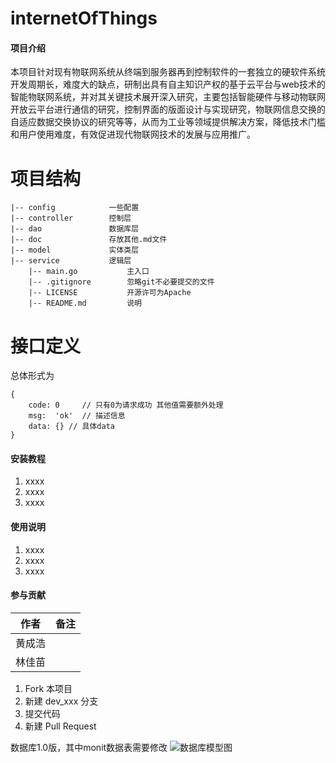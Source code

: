 # internetOfThings

#### 项目介绍
本项目针对现有物联网系统从终端到服务器再到控制软件的一套独立的硬软件系统开发周期长，难度大的缺点，研制出具有自主知识产权的基于云平台与web技术的智能物联网系统，并对其关键技术展开深入研究，主要包括智能硬件与移动物联网开放云平台进行通信的研究，控制界面的版面设计与实现研究，物联网信息交换的自适应数据交换协议的研究等等，从而为工业等领域提供解决方案，降低技术门槛和用户使用难度，有效促进现代物联网技术的发展与应用推广。

# 项目结构
```
|-- config            一些配置
|-- controller        控制层
|-- dao               数据库层
|-- doc               存放其他.md文件
|-- model             实体类层
|-- service           逻辑层
    |-- main.go           主入口
    |-- .gitignore        忽略git不必要提交的文件
    |-- LICENSE           开源许可为Apache
    |-- README.md         说明
```

# 接口定义
总体形式为
```
{
    code: 0     // 只有0为请求成功 其他值需要额外处理
    msg:  'ok'  // 描述信息
    data: {} // 具体data
}
```

#### 安装教程

1. xxxx
2. xxxx
3. xxxx

#### 使用说明

1. xxxx
2. xxxx
3. xxxx

#### 参与贡献
|作者|备注|
|-|-|
|黄成浩||
|林佳苗||

1. Fork 本项目
2. 新建 dev_xxx 分支
3. 提交代码
4. 新建 Pull Request

数据库1.0版，其中monit数据表需要修改
![数据库模型图](https://eatporkandseepigrun.github.io/model.png)